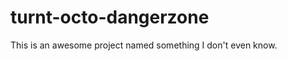 turnt-octo-dangerzone
=====================

This is an awesome project named something I don't even know.
